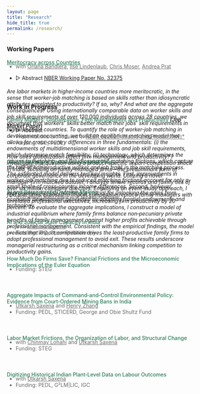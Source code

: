 ```yaml
---
layout: page
title: "Research"
hide_title: true
permalink: /research/
---
```


<style>
  /* Color for author/funding text and any links inside it */
  .author-funding,
  .author-funding a {
    color: #696969 !important;
  }
</style>

### Working Papers

<a href="{{site.baseurl}}/files/Papers/BKLMP2024.pdf" style="color:#2c7e5a;font-weight: 500;"><u> Meritocracy across Countries </u></a>
<ul class="no-bullets">
	<li class="author-funding" style="margin-top: -20px; font-size: 14px">
		with <a href="https://www.orianabandiera.net" target="_blank">Oriana Bandiera</a>, 
		<a href="https://sites.google.com/site/ilselindenlaub/" target="_blank">Ilse Lindenlaub</a>, 
		<a href="https://www.economoser.com" target="_blank">Chris Moser</a>, 
		<a href="https://www.columbia.edu/~ap3116/" target="_blank">Andrea Prat</a>
	</li>
</ul>
<ul class="no-bullets">
	<li>
		<span class="abstract-toggle" data-abstract-id="BKMLP_abstract">▷ Abstract</span> 
		<a href="https://www.nber.org/papers/w32375" target="_blank" style="font-size: 14px;"><u>NBER Working Paper No. 32375</u></a>
	</li>
</ul> 
<div id="BKMLP_abstract" class="abstract" style="max-height: 0;">
  <h6>
    Are labor markets in higher‑income countries more meritocratic, in the sense that worker‑job matching is based on skills rather than idiosyncratic attributes unrelated to productivity? If so, why? And what are the aggregate consequences? Using internationally comparable data on worker skills and job skill requirements of over 120,000 individuals across 28 countries, we document that workers’ skills better match their jobs’ skill requirements in higher‑income countries. To quantify the role of worker‑job matching in development accounting, we build an equilibrium matching model that allows for cross‑country differences in three fundamentals: (i) the endowments of multidimensional worker skills and job skill requirements, which determine match feasibility; (ii) technology, which determines the returns to matching; and (iii) idiosyncratic matching frictions, which capture the role of non‑productive worker and job traits in the matching process. The estimated model delivers two key insights. First, improvements in worker‑job matching due to reduced matching frictions account for only a small share of cross‑country income differences. Second, however, improved worker‑job matching is crucial for unlocking the gains from economic development generated by adopting frontier endowments and technology.
  </h6>
</div>

<br>

### Work in Progress

<span style="color:#2c7e5a;font-weight: 500;">
  Family Matters: Globalization, Firm Management and Productivity
  <em style="color:#000;">(Job Market Paper)</em>
</span>
<ul class="no-bullets">
	<li style="margin-top: -20px;">
		<span class="abstract-toggle" data-abstract-id="FamilyFirms_abstract">▷ Abstract</span>
	</li>
	<li class="author-funding" style="font-size: 14px;">
    Presentations (scheduled*): 
      <a href="https://www.nber.org/conferences/si-2025-macroeconomics-and-productivity" target="_blank">
       NBER SI 2025 (Macro and Productivity)*
      </a>
  </li>
  <li class="author-funding" style="font-size: 14px;">Funding: IGC, PEDL</li>
</ul> 
<div id="FamilyFirms_abstract" class="abstract" style="max-height: 0;">
  <h6>
    How does globalization affect firm management and productivity? I investigate this question using a product‑specific import‑competition shock in India, focusing on family‑managed firms—the predominant form of corporate governance in the developing world. Utilizing a novel manager‑firm matched dataset, I analyze tenure records and family ties of over six million company directors. Employing an event‑study approach, I find that firms exposed to import competition replace family managers with unrelated professional executives, increasing firm productivity by 20 percent. To evaluate the aggregate implications, I construct a model of industrial equilibrium where family firms balance non‑pecuniary private benefits of family management against higher profits achievable through professional management. Consistent with the empirical findings, the model predicts that import competition drives the least‑productive family firms to adopt professional management to avoid exit. These results underscore managerial restructuring as a critical mechanism linking competition to productivity gains.
  </h6>
</div>

<span style="color:#2c7e5a;font-weight: 500;">Globalization and Domestic Industrial Policy</span>
<ul class="no-bullets">
  <li class="author-funding" style="margin-top: -20px;font-size: 14px;">Funding: IGC</li>
</ul>
<div style="height:25px;font-size:25px;">&nbsp;</div>

<span style="color:#2c7e5a;font-weight: 500;">AI and Bureaucratic Decision Making</span>
<ul class="no-bullets">
	<li class="author-funding" style="margin-top: -20px;font-size: 14px;">
		with <a href="https://economics.mit.edu/people/faculty/daron-acemoglu" target="_blank">Daron Acemoglu</a> and <a href="https://saxenautkarsh.com" target="_blank">Utkarsh Saxena</a>
	</li>
</ul>
<div style="height:25px;font-size:25px;">&nbsp;</div>

<span style="color:#2c7e5a;font-weight: 500;">AI and Judicial State Capacity in India</span>
<ul class="no-bullets">
	<li class="author-funding" style="margin-top: -20px;font-size: 14px;">
		with <a href="https://saxenautkarsh.com" target="_blank">Utkarsh Saxena</a>
	</li>
	<li class="author-funding" style="font-size: 14px;">Funding: IGC, Open Philanthropy</li>
</ul>
<div style="height:25px;font-size:25px;">&nbsp;</div>

<span style="color:#2c7e5a;font-weight: 500;">How Much Do Firms Save? Financial Frictions and the Microeconomic Implications of the Euler Equation</span>
<ul class="no-bullets">
	<li class="author-funding" style="margin-top: -20px;font-size: 14px;">Funding: STEG</li>
</ul>
<div style="height:25px;font-size:25px;">&nbsp;</div>

<span style="color:#2c7e5a;font-weight: 500;">Aggregate Impacts of Command‑and‑Control Environmental Policy: Evidence from Court‑Ordered Mining Bans in India</span>
<ul class="no-bullets">
	<li class="author-funding" style="margin-top: -20px;font-size: 14px;">
		<a href="https://saxenautkarsh.com" target="_blank">Utkarsh Saxena</a> and 
		<a href="https://economics.mit.edu/people/phd-students/henry-zhang" target="_blank">Henry Zhang</a>
	</li>
	<li class="author-funding" style="font-size: 14px;">Funding: PEDL, STICERD, George and Obie Shultz Fund</li>
</ul>
<div style="height:25px;font-size:25px;">&nbsp;</div>

<span style="color:#2c7e5a;font-weight: 500;">Labor Market Frictions, the Organization of Labor, and Structural Change</span>
<ul class="no-bullets">
	<li class="author-funding" style="margin-top: -20px;font-size: 14px;">
		with <a href="https://economics.sas.upenn.edu/people/chinmay-lohani" target="_blank">Chinmay Lohani</a> and 
		<a href="https://saxenautkarsh.com" target="_blank">Utkarsh Saxena</a>
	</li>
	<li class="author-funding" style="font-size: 14px;">Funding: STEG</li>
</ul>
<div style="height:25px;font-size:25px;">&nbsp;</div>

<span style="color:#2c7e5a;font-weight: 500;">Digitizing Historical Indian Plant‑Level Data on Labour Outcomes</span>
<ul class="no-bullets">
	<li class="author-funding" style="margin-top: -20px;font-size: 14px;">
		with <a href="https://saxenautkarsh.com" target="_blank">Utkarsh Saxena</a>
	</li>
	<li class="author-funding" style="font-size: 14px;">Funding: PEDL, G²LM|LIC, IGC</li>
</ul>
